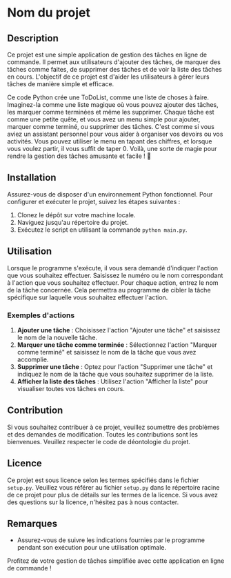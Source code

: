 # Nom du projet

## Description

Ce projet est une simple application de gestion des tâches en ligne de commande. Il permet aux utilisateurs d'ajouter des tâches, de marquer des tâches comme faites, de supprimer des tâches et de voir la liste des tâches en cours. L'objectif de ce projet est d'aider les utilisateurs à gérer leurs tâches de manière simple et efficace.


Ce code Python crée une ToDoList, comme une liste de choses à faire. Imaginez-la comme une liste magique où vous pouvez ajouter des tâches, les marquer comme terminées et même les supprimer. Chaque tâche est comme une petite quête, et vous avez un menu simple pour ajouter, marquer comme terminé, ou supprimer des tâches. C'est comme si vous aviez un assistant personnel pour vous aider à organiser vos devoirs ou vos activités. Vous pouvez utiliser le menu en tapant des chiffres, et lorsque vous voulez partir, il vous suffit de taper 0. Voilà, une sorte de magie pour rendre la gestion des tâches amusante et facile ! 🌟




## Installation

Assurez-vous de disposer d'un environnement Python fonctionnel. Pour configurer et exécuter le projet, suivez les étapes suivantes :

1. Clonez le dépôt sur votre machine locale.
2. Naviguez jusqu'au répertoire du projet.
3. Exécutez le script en utilisant la commande `python main.py`.

## Utilisation

Lorsque le programme s'exécute, il vous sera demandé d'indiquer l'action que vous souhaitez effectuer. Saisissez le numéro ou le nom correspondant à l'action que vous souhaitez effectuer. Pour chaque action, entrez le nom de la tâche concernée. Cela permettra au programme de cibler la tâche spécifique sur laquelle vous souhaitez effectuer l'action.

### Exemples d'actions

1. **Ajouter une tâche** : Choisissez l'action "Ajouter une tâche" et saisissez le nom de la nouvelle tâche.
2. **Marquer une tâche comme terminée** : Sélectionnez l'action "Marquer comme terminé" et saisissez le nom de la tâche que vous avez accomplie.
3. **Supprimer une tâche** : Optez pour l'action "Supprimer une tâche" et indiquez le nom de la tâche que vous souhaitez supprimer de la liste.
4. **Afficher la liste des tâches** : Utilisez l'action "Afficher la liste" pour visualiser toutes vos tâches en cours.

## Contribution

Si vous souhaitez contribuer à ce projet, veuillez soumettre des problèmes et des demandes de modification. Toutes les contributions sont les bienvenues. Veuillez respecter le code de déontologie du projet.

## Licence

Ce projet est sous licence selon les termes spécifiés dans le fichier `setup.py`. Veuillez vous référer au fichier `setup.py` dans le répertoire racine de ce projet pour plus de détails sur les termes de la licence. Si vous avez des questions sur la licence, n'hésitez pas à nous contacter.

## Remarques

- Assurez-vous de suivre les indications fournies par le programme pendant son exécution pour une utilisation optimale.

Profitez de votre gestion de tâches simplifiée avec cette application en ligne de commande !





